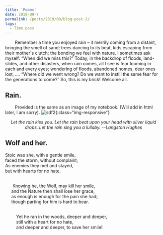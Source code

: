 ```yaml
---
title: 'Poems'
date: 2019-09-7
permalink: /posts/2019/09/blog-post-2/
tags:
  - Time pass
---
```

<!-- ONS -->
 &nbsp; &nbsp; &nbsp; &nbsp; Remember a time you enjoyed rain –  it merrily coming from a distant, bringing the smell of sand; trees dancing to its beat, kids escaping from their mother's clutch;  the bonding we feel with nature. I sometimes ask myself: <q>When did we miss this?</q> Today, in the backdrop of floods, land-slides, and other disasters, when rain comes, all I see is fear looming in each and every eyes; wondering of floods, abandoned homes, dear ones lost, .... <q>Where did we went wrong? Do we want to instill the same fear for the generations to come?</q> So, this is my brick! Welcome all.    

Rain.
-----
 &nbsp; &nbsp; &nbsp; &nbsp; Provided is the same as an image of my notebook. (Will add in html later, I am sorry).
 ![sdf2](/assets/mahesh_11.png){:class="img-responsive"}

<center><i> Let the rain kiss you. Let the rain beat upon your head with silver liquid drops. Let the rain sing you a lullaby. --Langston Hughes </i></center>

Wolf and her.
-----
Stoic was she, with a gentle smile,<br>
faced the storm, without complaint;<br>
As enemies they met and stayed,<br>
 but with hearts for no hate. <br><br>


 &nbsp; &nbsp;&nbsp;&nbsp; Knowing he, the Wolf, may kill her smile,<br>
 &nbsp;&nbsp;&nbsp;&nbsp; and the Nature then shall lose her grace,<br>
 &nbsp;&nbsp;&nbsp;&nbsp; as enough is enough for the pain she had;<br>
 &nbsp;&nbsp;&nbsp;&nbsp; though parting for him is hard to bear.<br><br>

&nbsp;&nbsp;&nbsp;&nbsp;&nbsp;&nbsp;&nbsp;&nbsp; Yet he ran in the woods, deeper and deeper,<br>
&nbsp;&nbsp;&nbsp;&nbsp;&nbsp;&nbsp;&nbsp;&nbsp; still with a heart for no hate, <br>
&nbsp;&nbsp;&nbsp;&nbsp;&nbsp;&nbsp;&nbsp;&nbsp; and deeper and deeper, to save her smile!<br>














